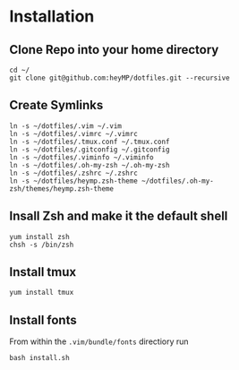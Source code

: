 # Installation

## Clone Repo into your home directory
```
cd ~/
git clone git@github.com:heyMP/dotfiles.git --recursive
```

## Create Symlinks

```
ln -s ~/dotfiles/.vim ~/.vim
ln -s ~/dotfiles/.vimrc ~/.vimrc
ln -s ~/dotfiles/.tmux.conf ~/.tmux.conf
ln -s ~/dotfiles/.gitconfig ~/.gitconfig
ln -s ~/dotfiles/.viminfo ~/.viminfo
ln -s ~/dotfiles/.oh-my-zsh ~/.oh-my-zsh
ln -s ~/dotfiles/.zshrc ~/.zshrc
ln -s ~/dotfiles/heymp.zsh-theme ~/dotfiles/.oh-my-zsh/themes/heymp.zsh-theme
```

## Insall Zsh and make it the default shell
```
yum install zsh
chsh -s /bin/zsh
```

## Install tmux
```
yum install tmux
```

## Install fonts

From within the `.vim/bundle/fonts` directiory run

```
bash install.sh
```

